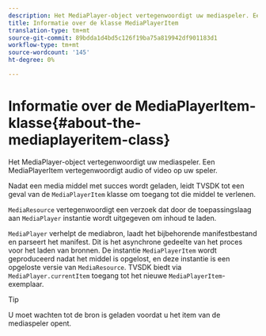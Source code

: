 ```yaml
---
description: Het MediaPlayer-object vertegenwoordigt uw mediaspeler. Een MediaPlayerItem vertegenwoordigt audio of video op uw speler.
title: Informatie over de klasse MediaPlayerItem
translation-type: tm+mt
source-git-commit: 89bdda1d4bd5c126f19ba75a819942df901183d1
workflow-type: tm+mt
source-wordcount: '145'
ht-degree: 0%

---
```



# Informatie over de MediaPlayerItem-klasse{#about-the-mediaplayeritem-class}

Het MediaPlayer-object vertegenwoordigt uw mediaspeler. Een MediaPlayerItem vertegenwoordigt audio of video op uw speler.

<!--<a id="section_01BC89E5C5A94D0A95EF9D29FBCE758A"></a>-->

Nadat een media middel met succes wordt geladen, leidt TVSDK tot een geval van de `MediaPlayerItem` klasse om toegang tot die middel te verlenen.

`MediaResource` vertegenwoordigt een verzoek dat door de toepassingslaag aan `MediaPlayer` instantie wordt uitgegeven om inhoud te laden.

`MediaPlayer` verhelpt de mediabron, laadt het bijbehorende manifestbestand en parseert het manifest. Dit is het asynchrone gedeelte van het proces voor het laden van bronnen. De instantie `MediaPlayerItem` wordt geproduceerd nadat het middel is opgelost, en deze instantie is een opgeloste versie van `MediaResource`. TVSDK biedt via `MediaPlayer.currentItem` toegang tot het nieuwe `MediaPlayerItem`-exemplaar.

>[!TIP]
>
>U moet wachten tot de bron is geladen voordat u het item van de mediaspeler opent.


